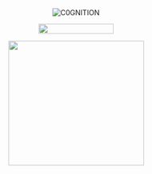 ## 

<p align="center"> <img src="https://komarev.com/ghpvc/?username=C0GNITION&label=poop%20shards&color=ed8292&style=flat" alt="C0GNITION" /> </p>
<p align="center"> 
  <img width="150" height="20" src="https://media.discordapp.net/attachments/1299154542591606806/1339834900936785930/image.gif?ex=67b029fd&is=67aed87d&hm=87b67f3098fad84510617a087a6933de70c24e7982c044bb58d8eb3df155280a&=&width=225&height=30">
<p align="center"> 
  <img width="271" height="250" src="https://static.wikia.nocookie.net/cookierunkingdom/images/c/c0/Cookie0612-personal1.gif/revision/latest?cb=20240712043420">
</p>



